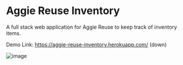 # Aggie Reuse Inventory
A full stack web application for Aggie Reuse to keep track of inventory items.

Demo Link: https://aggie-reuse-inventory.herokuapp.com/ (down)

![image](https://github.com/zhxu33/Aggie-Reuse-Inventory/assets/77419802/609d7538-0a80-428a-9a14-f7c35f6eb0aa)





